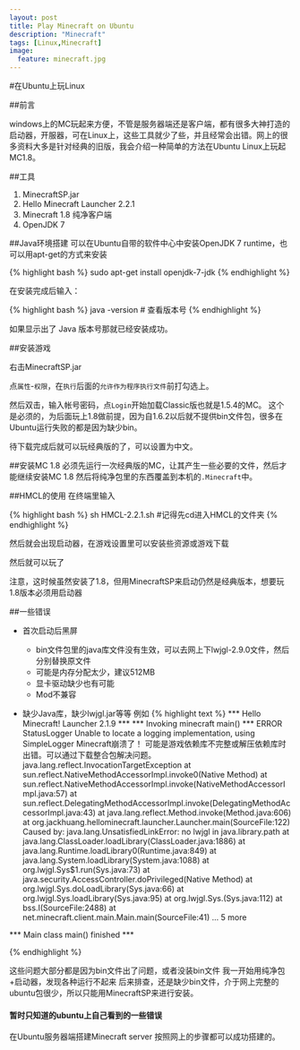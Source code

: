 ```yaml
---
layout: post
title: Play Minecraft on Ubuntu 
description: "Minecraft"
tags: [Linux,Minecraft]
image:
  feature: minecraft.jpg
---
```


#在Ubuntu上玩Linux

##前言

windows上的MC玩起来方便，不管是服务器端还是客户端，都有很多大神打造的启动器，开服器，可在Linux上，这些工具就少了些，并且经常会出错。网上的很多资料大多是针对经典的旧版，我会介绍一种简单的方法在Ubuntu Linux上玩起MC1.8。

##工具
1. MinecraftSP.jar
2. Hello Minecraft Launcher 2.2.1
3. Minecraft 1.8 纯净客户端
4. OpenJDK 7

##Java环境搭建
可以在Ubuntu自带的软件中心中安装OpenJDK 7 runtime，也可以用apt-get的方式来安装

{% highlight bash %}
sudo apt-get install openjdk-7-jdk
{% endhighlight %}

在安装完成后输入：

{% highlight bash %}
java -version # 查看版本号
{% endhighlight %}

如果显示出了 Java 版本号那就已经安装成功。

##安装游戏

右击MinecraftSP.jar

点`属性`-`权限`，在`执行`后面的`允许作为程序执行文件`前打勾选上。

然后双击，输入帐号密码，点`Login`开始加载Classic版也就是1.5.4的MC。
这个是必须的，为后面玩上1.8做前提，因为自1.6.2以后就不提供bin文件包，很多在Ubuntu运行失败的都是因为缺少bin。

待下载完成后就可以玩经典版的了，可以设置为中文。

##安装MC 1.8
必须先运行一次经典版的MC，让其产生一些必要的文件，然后才能继续安装MC 1.8
然后将纯净包里的东西覆盖到本机的`.Minecraft`中。

##HMCL的使用
在终端里输入

{% highlight bash %}
sh HMCL-2.2.1.sh #记得先cd进入HMCL的文件夹
{% endhighlight %}

然后就会出现启动器，在游戏设置里可以安装些资源或游戏下载

然后就可以玩了

注意，这时候虽然安装了1.8，但用MinecraftSP来启动仍然是经典版本，想要玩1.8版本必须用启动器

##一些错误
* 首次启动后黑屏
	
	* bin文件包里的java库文件没有生效，可以去网上下lwjgl-2.9.0文件，然后分别替换原文件
	* 可能是内存分配太少，建议512MB
	* 显卡驱动缺少也有可能
	* Mod不兼容

* 缺少Java库，缺少lwjgl.jar等等
例如
{% highlight  text %}
*** Hello Minecraft! Launcher 2.1.9 ***
*** Invoking minecraft main() ***
ERROR StatusLogger Unable to locate a logging implementation, using SimpleLogger
Minecraft崩溃了！
可能是游戏依赖库不完整或解压依赖库时出错。可以通过下载整合包解决问题。
java.lang.reflect.InvocationTargetException
at sun.reflect.NativeMethodAccessorImpl.invoke0(Native Method)
at sun.reflect.NativeMethodAccessorImpl.invoke(NativeMethodAccessorImpl.java:57)
at sun.reflect.DelegatingMethodAccessorImpl.invoke(DelegatingMethodAccessorImpl.java:43)
at java.lang.reflect.Method.invoke(Method.java:606)
at org.jackhuang.hellominecraft.launcher.Launcher.main(SourceFile:122)
Caused by: java.lang.UnsatisfiedLinkError: no lwjgl in java.library.path
at java.lang.ClassLoader.loadLibrary(ClassLoader.java:1886)
at java.lang.Runtime.loadLibrary0(Runtime.java:849)
at java.lang.System.loadLibrary(System.java:1088)
at org.lwjgl.Sys$1.run(Sys.java:73)
at java.security.AccessController.doPrivileged(Native Method)
at org.lwjgl.Sys.doLoadLibrary(Sys.java:66)
at org.lwjgl.Sys.loadLibrary(Sys.java:95)
at org.lwjgl.Sys.<clinit>(Sys.java:112)
at bss.I(SourceFile:2488)
at net.minecraft.client.main.Main.main(SourceFile:41)
... 5 more


*** Main class main() finished ***

{% endhighlight %}

这些问题大部分都是因为bin文件出了问题，或者没装bin文件
我一开始用纯净包+启动器，发现各种运行不起来
后来排查，还是缺少bin文件，介于网上完整的ubuntu包很少，所以只能用MinecraftSP来进行安装。

#### 暂时只知道的ubuntu上自己看到的一些错误

在Ubuntu服务器端搭建Minecraft server 按照网上的步骤都可以成功搭建的。
